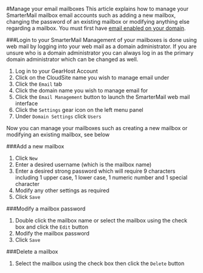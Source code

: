 #Manage your email mailboxes
This article explains how to manage your SmarterMail mailbox email accounts such as adding a new mailbox, changing the password of an existing mailbox or modifying anything else regarding a mailbox. You must first have [email enabled on your domain](https://www.gearhost.com/documentation/enable-email).

###Login to your SmarterMail
Management of your mailboxes is done using web mail by logging into your web mail as a domain administrator. If you are unsure who is a domain administrator you can always log in as the primary domain administrator which can be changed as well.

1. Log in to your GearHost Account
2. Click on the CloudSite name you wish to manage email under
3. Click the `Email` tab
4. Click the domain name you wish to manage email for
5. Click the `Email Management` button to launch the SmarterMail web mail interface
6. Click the `Settings` gear icon on the left menu panel
7. Under `Domain Settings` click `Users`

Now you can manage your mailboxes such as creating a new mailbox or modifying an existing mailbox, see below

###Add a new mailbox
1. Click `New`
2. Enter a desired username (which is the mailbox name)
3. Enter a desired strong password which will require 9 characters including 1 upper case, 1 lower case, 1 numeric number and 1 special character
4. Modify any other settings as required
5. Click `Save`

###Modify a mailbox password
1. Double click the mailbox name or select the mailbox using the check box and click the `Edit` button
2. Modify the mailbox password
3. Click `Save`

###Delete a mailbox
1. Select the mailbox using the check box then click the `Delete` button